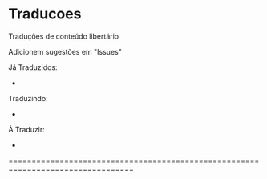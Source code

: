 # Traducoes
Traduções de conteúdo libertário

Adicionem sugestões em "Issues"

Já Traduzidos:

-

Traduzindo:

-

À Traduzir:

-

=================================================================================
